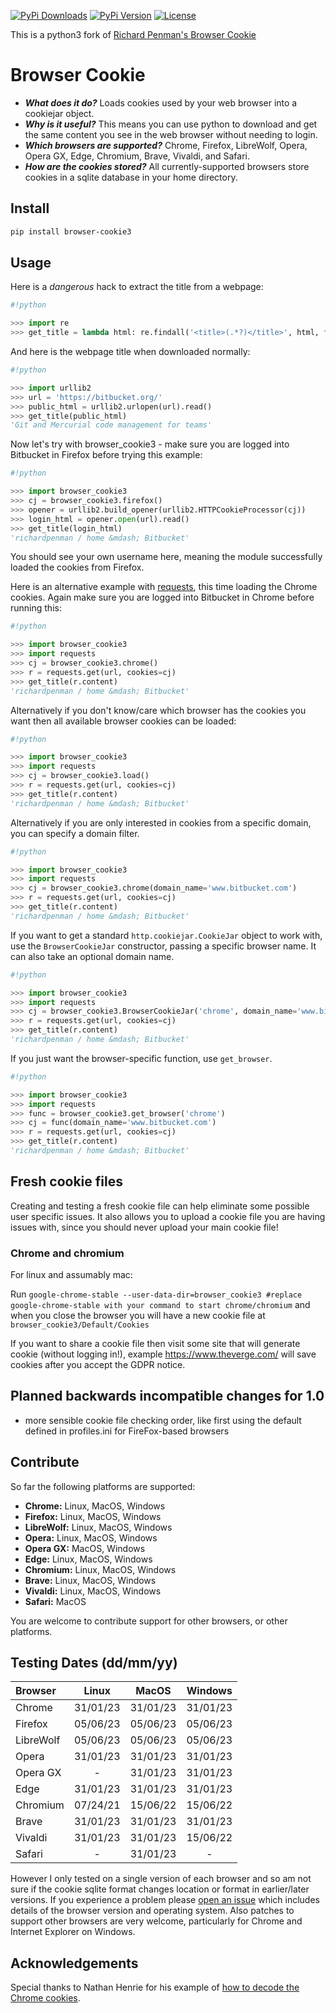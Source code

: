 [![PyPi Downloads][PyPi-downloads]][PyPi-url]
[![PyPi Version][PyPi-version]][PyPi-url]
[![License][License-shield]][License-url]

This is a python3 fork of [Richard Penman's Browser Cookie](https://github.com/richardpenman/browsercookie)

# Browser Cookie

* ***What does it do?*** Loads cookies used by your web browser into a cookiejar object.
* ***Why is it useful?*** This means you can use python to download and get the same content you see in the web browser without needing to login.
* ***Which browsers are supported?*** Chrome, Firefox, LibreWolf, Opera, Opera GX, Edge, Chromium, Brave, Vivaldi, and Safari.
* ***How are the cookies stored?*** All currently-supported browsers store cookies in a sqlite database in your home directory.

## Install
```bash
pip install browser-cookie3
```

## Usage

Here is a *dangerous* hack to extract the title from a webpage:
```python
#!python

>>> import re
>>> get_title = lambda html: re.findall('<title>(.*?)</title>', html, flags=re.DOTALL)[0].strip()
```

And here is the webpage title when downloaded normally:
```python
#!python

>>> import urllib2
>>> url = 'https://bitbucket.org/'
>>> public_html = urllib2.urlopen(url).read()
>>> get_title(public_html)
'Git and Mercurial code management for teams'
```

Now let's try with browser_cookie3 - make sure you are logged into Bitbucket in Firefox before trying this example:
```python
#!python

>>> import browser_cookie3
>>> cj = browser_cookie3.firefox()
>>> opener = urllib2.build_opener(urllib2.HTTPCookieProcessor(cj))
>>> login_html = opener.open(url).read()
>>> get_title(login_html)
'richardpenman / home &mdash; Bitbucket'
```

You should see your own username here, meaning the module successfully loaded the cookies from Firefox.

Here is an alternative example with [requests](http://docs.python-requests.org/en/latest/), this time loading the Chrome cookies. Again make sure you are logged into Bitbucket in Chrome before running this:
```python
#!python

>>> import browser_cookie3
>>> import requests
>>> cj = browser_cookie3.chrome()
>>> r = requests.get(url, cookies=cj)
>>> get_title(r.content)
'richardpenman / home &mdash; Bitbucket'
```

Alternatively if you don't know/care which browser has the cookies you want then all available browser cookies can be loaded:
```python
#!python

>>> import browser_cookie3
>>> import requests
>>> cj = browser_cookie3.load()
>>> r = requests.get(url, cookies=cj)
>>> get_title(r.content)
'richardpenman / home &mdash; Bitbucket'
```

Alternatively if you are only interested in cookies from a specific domain, you can specify a domain filter.
```python
#!python

>>> import browser_cookie3
>>> import requests
>>> cj = browser_cookie3.chrome(domain_name='www.bitbucket.com')
>>> r = requests.get(url, cookies=cj)
>>> get_title(r.content)
'richardpenman / home &mdash; Bitbucket'
```

If you want to get a standard `http.cookiejar.CookieJar` object to work with, use the `BrowserCookieJar` constructor, passing a specific browser name. It can also take an optional domain name.
```python
#!python

>>> import browser_cookie3
>>> import requests
>>> cj = browser_cookie3.BrowserCookieJar('chrome', domain_name='www.bitbucket.com')
>>> r = requests.get(url, cookies=cj)
>>> get_title(r.content)
'richardpenman / home &mdash; Bitbucket'
```

If you just want the browser-specific function, use `get_browser`.
```python
#!python

>>> import browser_cookie3
>>> import requests
>>> func = browser_cookie3.get_browser('chrome')
>>> cj = func(domain_name='www.bitbucket.com')
>>> r = requests.get(url, cookies=cj)
>>> get_title(r.content)
'richardpenman / home &mdash; Bitbucket'
```

## Fresh cookie files
Creating and testing a fresh cookie file can help eliminate some possible user specific issues. It also allows you to upload a cookie file you are having issues with, since you should never upload your main cookie file!
### Chrome and chromium
For linux and assumably mac:

Run `google-chrome-stable --user-data-dir=browser_cookie3 #replace google-chrome-stable with your command to start chrome/chromium` and when you close the browser you will have a new cookie file at `browser_cookie3/Default/Cookies`

If you want to share a cookie file then visit some site that will generate cookie (without logging in!), example https://www.theverge.com/ will save cookies after you accept the GDPR notice.

## Planned backwards incompatible changes for 1.0
- more sensible cookie file checking order, like first using the default defined in profiles.ini for FireFox-based browsers

## Contribute
So far the following platforms are supported:

* **Chrome:** Linux, MacOS, Windows
* **Firefox:** Linux, MacOS, Windows
* **LibreWolf:** Linux, MacOS, Windows
* **Opera:** Linux, MacOS, Windows
* **Opera GX:** MacOS, Windows
* **Edge:** Linux, MacOS, Windows
* **Chromium:** Linux, MacOS, Windows
* **Brave:** Linux, MacOS, Windows
* **Vivaldi:** Linux, MacOS, Windows
* **Safari:** MacOS

You are welcome to contribute support for other browsers, or other platforms.

## Testing Dates  (dd/mm/yy)

Browser  |  Linux   |  MacOS   | Windows  |
:------  | :------: | :------: | :------: |
Chrome   | 31/01/23 | 31/01/23 | 31/01/23 |
Firefox  | 05/06/23 | 05/06/23 | 05/06/23 |
LibreWolf| 05/06/23 | 05/06/23 | 05/06/23 |
Opera    | 31/01/23 | 31/01/23 | 31/01/23 |
Opera GX |    -     | 31/01/23 | 31/01/23 |
Edge     | 31/01/23 | 31/01/23 | 31/01/23 |
Chromium | 07/24/21 | 15/06/22 | 15/06/22 |
Brave    | 31/01/23 | 31/01/23 | 31/01/23 |
Vivaldi  | 31/01/23 | 31/01/23 | 15/06/22 |
Safari   |    -     | 31/01/23 |    -     |

However I only tested on a single version of each browser and so am not sure if the cookie sqlite format changes location or format in earlier/later versions. If you experience a problem please [open an issue](https://github.com/borisbabic/browser_cookie3/issues/new) which includes details of the browser version and operating system. Also patches to support other browsers are very welcome, particularly for Chrome and Internet Explorer on Windows.

## Acknowledgements ##
Special thanks to Nathan Henrie for his example of [how to decode the Chrome cookies](http://n8henrie.com/2013/11/use-chromes-cookies-for-easier-downloading-with-python-requests/).

[PyPi-downloads]: https://img.shields.io/pypi/dm/browser-cookie3
[PyPi-url]: https://pypi.org/project/browser-cookie3/
[License-shield]: https://img.shields.io/github/license/borisbabic/browser_cookie3?color=00aaaa
[License-url]: https://github.com/borisbabic/browser_cookie3/blob/master/LICENSE
[PyPi-version]: https://img.shields.io/pypi/v/browser-cookie3?color=00aa00
